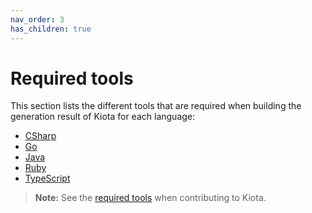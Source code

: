 ```yaml
---
nav_order: 3
has_children: true
---
```


# Required tools

This section lists the different tools that are required when building the generation result of Kiota for each language:

- [CSharp](./dotnet.md)
- [Go](./go.md)
- [Java](./java.md)
- [Ruby](./ruby.md)
- [TypeScript](./typescript.md)

> **Note:** See the [required tools](./kiota.md) when contributing to Kiota.
